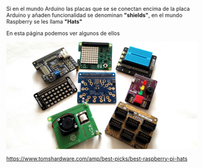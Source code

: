 
Si en el mundo Arduino las placas que se se conectan encima de la placa Arduino y añaden funcionalidad se denominan **"shields"**, en el mundo Raspberry se les llama **"Hats"**

En esta página podemos ver algunos de ellos

![raspiHats-1200-80.jpg](./images/raspiHats-1200-80.jpg)

https://www.tomshardware.com/amp/best-picks/best-raspberry-pi-hats